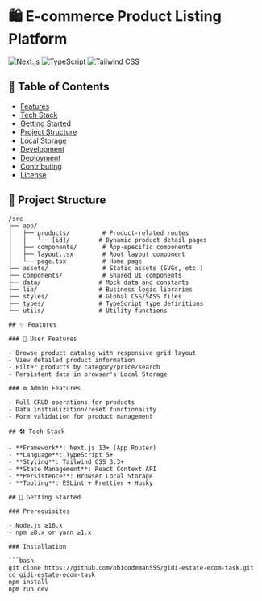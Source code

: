 # 🛍️ E-commerce Product Listing Platform

[![Next.js](https://img.shields.io/badge/Next.js-13.4+-000000?logo=next.js)](https://nextjs.org/)
[![TypeScript](https://img.shields.io/badge/TypeScript-5.0+-3178C6?logo=typescript)](https://www.typescriptlang.org/)
[![Tailwind CSS](https://img.shields.io/badge/Tailwind_CSS-3.3+-06B6D4?logo=tailwind-css)](https://tailwindcss.com/)

## 📝 Table of Contents

- [Features](#-features)
- [Tech Stack](#-tech-stack)
- [Getting Started](#-getting-started)
- [Project Structure](#-project-structure)
- [Local Storage](#-local-storage-implementation)
- [Development](#-development)
- [Deployment](#-deployment)
- [Contributing](#-contributing)
- [License](#-license)

## 📂 Project Structure

````text
/src
├── app/
│   ├── products/         # Product-related routes
│   │   └── [id]/        # Dynamic product detail pages
│   ├── components/       # App-specific components
│   ├── layout.tsx        # Root layout component
│   └── page.tsx          # Home page
├── assets/               # Static assets (SVGs, etc.)
├── components/           # Shared UI components
├── data/                # Mock data and constants
├── lib/                 # Business logic libraries
├── styles/              # Global CSS/SASS files
├── types/               # TypeScript type definitions
└── utils/               # Utility functions

## ✨ Features

### 🛒 User Features

- Browse product catalog with responsive grid layout
- View detailed product information
- Filter products by category/price/search
- Persistent data in browser's Local Storage

### ⚙️ Admin Features

- Full CRUD operations for products
- Data initialization/reset functionality
- Form validation for product management

## 🛠️ Tech Stack

- **Framework**: Next.js 13+ (App Router)
- **Language**: TypeScript 5+
- **Styling**: Tailwind CSS 3.3+
- **State Management**: React Context API
- **Persistence**: Browser Local Storage
- **Tooling**: ESLint + Prettier + Husky

## 🚀 Getting Started

### Prerequisites

- Node.js ≥16.x
- npm ≥8.x or yarn ≥1.x

### Installation

```bash
git clone https://github.com/obicodeman555/gidi-estate-ecom-task.git
cd gidi-estate-ecom-task
npm install
npm run dev

````
